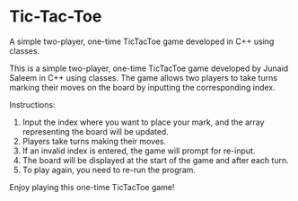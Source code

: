 # Tic-Tac-Toe
A simple two-player, one-time TicTacToe game developed in C++ using classes.

This is a simple two-player, one-time TicTacToe game developed by Junaid Saleem in C++ using classes. The game allows two players to take turns marking their moves on the board by inputting the corresponding index.

Instructions:
1. Input the index where you want to place your mark, and the array representing the board will be updated.
2. Players take turns making their moves.
3. If an invalid index is entered, the game will prompt for re-input.
4. The board will be displayed at the start of the game and after each turn.
5. To play again, you need to re-run the program.

Enjoy playing this one-time TicTacToe game!
